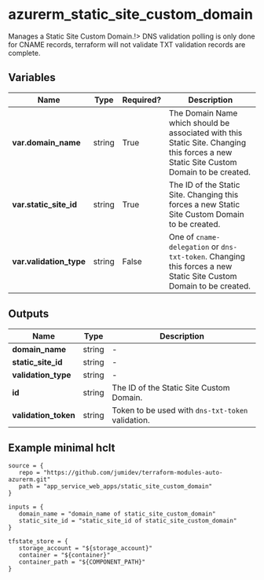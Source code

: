 # azurerm_static_site_custom_domain

Manages a Static Site Custom Domain.!> DNS validation polling is only done for CNAME records, terraform will not validate TXT validation records are complete.

## Variables

| Name | Type | Required? |  Description |
| ---- | ---- | --------- |  ----------- |
| **var.domain_name** | string | True | The Domain Name which should be associated with this Static Site. Changing this forces a new Static Site Custom Domain to be created. | 
| **var.static_site_id** | string | True | The ID of the Static Site. Changing this forces a new Static Site Custom Domain to be created. | 
| **var.validation_type** | string | False | One of `cname-delegation` or `dns-txt-token`. Changing this forces a new Static Site Custom Domain to be created. | 



## Outputs

| Name | Type | Description |
| ---- | ---- | --------- | 
| **domain_name** | string  | - | 
| **static_site_id** | string  | - | 
| **validation_type** | string  | - | 
| **id** | string  | The ID of the Static Site Custom Domain. | 
| **validation_token** | string  | Token to be used with `dns-txt-token` validation. | 

## Example minimal hclt

```hcl
source = {
   repo = "https://github.com/jumidev/terraform-modules-auto-azurerm.git" 
   path = "app_service_web_apps/static_site_custom_domain" 
}

inputs = {
   domain_name = "domain_name of static_site_custom_domain" 
   static_site_id = "static_site_id of static_site_custom_domain" 
}

tfstate_store = {
   storage_account = "${storage_account}" 
   container = "${container}" 
   container_path = "${COMPONENT_PATH}" 
}


```
